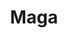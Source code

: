---
title: "Maga"
url: /ciudad-autonoma-de-buenos-aires/maga-avenida-directorio/
shop: panadería
---